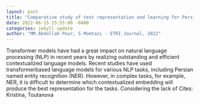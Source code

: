 ```yaml
--- 
layout: post 
title: "Comparative study of text representation and learning for Persian named entity recognition" 
date: 2022-06-15 15:55:00 -0400 
categories: jekyll update 
author: "MM Abdollah Pour, S Momtazi - ETRI Journal, 2022" 
--- 
```

Transformer models have had a great impact on natural language processing (NLP) in recent years by realizing outstanding and efficient contextualized language models. Recent studies have used transformerbased language models for various NLP tasks, including Persian named entity recognition (NER). However, in complex tasks, for example, NER, it is difficult to determine which contextualized embedding will produce the best representation for the tasks. Considering the lack of Cites: Kristina, Toutanova